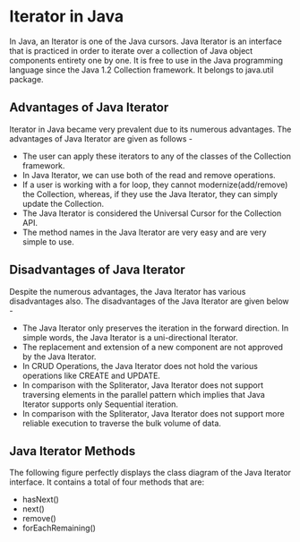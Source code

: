 # Iterator in Java
In Java, an Iterator is one of the Java cursors. Java Iterator is an interface that is practiced in order to iterate over a collection of Java object components entirety one by one. It is free to use in the Java programming language since the Java 1.2 Collection framework. It belongs to java.util package.

## Advantages of Java Iterator
Iterator in Java became very prevalent due to its numerous advantages. The advantages of Java Iterator are given as follows -

- The user can apply these iterators to any of the classes of the Collection framework.
- In Java Iterator, we can use both of the read and remove operations.
- If a user is working with a for loop, they cannot modernize(add/remove) the Collection, whereas, if they use the Java Iterator, they can simply update the Collection.
- The Java Iterator is considered the Universal Cursor for the Collection API.
- The method names in the Java Iterator are very easy and are very simple to use.

## Disadvantages of Java Iterator
Despite the numerous advantages, the Java Iterator has various disadvantages also. The disadvantages of the Java Iterator are given below -

- The Java Iterator only preserves the iteration in the forward direction. In simple words, the Java Iterator is a uni-directional Iterator.
- The replacement and extension of a new component are not approved by the Java Iterator.
- In CRUD Operations, the Java Iterator does not hold the various operations like CREATE and UPDATE.
- In comparison with the Spliterator, Java Iterator does not support traversing elements in the parallel pattern which implies that Java Iterator supports only Sequential iteration.
- In comparison with the Spliterator, Java Iterator does not support more reliable execution to traverse the bulk volume of data.

## Java Iterator Methods
The following figure perfectly displays the class diagram of the Java Iterator interface. It contains a total of four methods that are:

- hasNext()
- next()
- remove()
- forEachRemaining()
